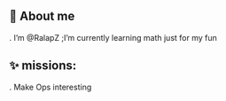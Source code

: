 ## 👋 About me 
   . I’m @RalapZ ;I’m currently learning math just for my fun
## ✨ missions: 
   . Make Ops interesting


<!---
RalapZ/RalapZ is a ✨ special ✨ repository because its `README.md` (this file) appears on your GitHub profile.
You can click the Preview link to take a look at your changes.
--->
